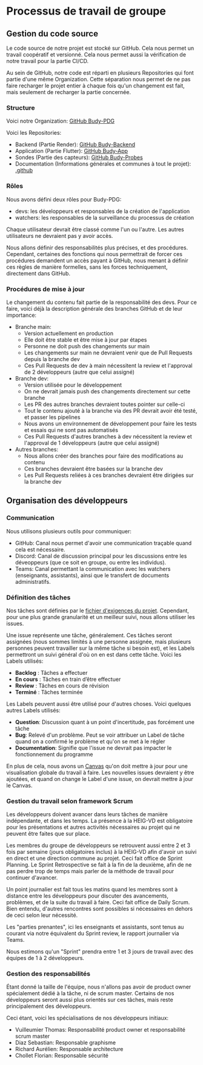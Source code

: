 # Processus de travail de groupe

## Gestion du code source

Le code source de notre projet est stocké sur GitHub. Cela nous permet un travail coopératif et versionné. Cela nous permet aussi la vérification de notre travail pour la partie CI/CD.

Au sein de GitHub, notre code est réparti en plusieurs Repositories qui font partie d'une même Organization. Cette séparation nous permet de ne pas faire recharger le projet entier à chaque fois qu'un changement est fait, mais seulement de recharger la partie concernée.

### Structure

Voici notre Organization: [GitHub Budy-PDG](https://github.com/budy-pdg)

Voici les Repositories:

- Backend (Partie Render): [GitHub Budy-Backend](https://github.com/budy-pdg/budy-backend)
- Application (Partie Flutter): [GitHub Budy-App](https://github.com/budy-pdg/budy-app)
- Sondes (Partie des capteurs): [GitHub Budy-Probes](https://github.com/budy-pdg/budy-probes)
- Documentation (Informations générales et communes à tout le projet): [.github]()

### Rôles

Nous avons défini deux rôles pour Budy-PDG:

- devs: les développeurs et responsables de la création de l'application
- watchers: les responsables de la surveillance du processus de création

Chaque utilisateur devrait être classé comme l'un ou l'autre. Les autres utilisateurs ne devraient pas y avoir accès.

Nous allons définir des responsabilités plus précises, et des procédures. Cependant, certaines des fonctions qui nous permettrait de forcer ces procédures demandent un accès payant à GitHub, nous menant à définir ces règles de manière formelles, sans les forces techniquement, directement dans GitHub.

### Procédures de mise à jour

Le changement du contenu fait partie de la responsabilité des devs. Pour ce faire, voici déjà la description générale des branches GitHub et de leur importance:

- Branche main:
	- Version actuellement en production
	- Elle doit être stable et être mise à jour par étapes
	- Personne ne doit push des changements sur main
	- Les changements sur main ne devraient venir que de Pull Requests depuis la branche dev
	- Ces Pull Requests de dev à main nécessitent la review et l'approval de 2 développeurs (autre que celui assigné)
- Branche dev:
	- Version utilisée pour le développement
	- On ne devrait jamais push des changements directement sur cette branche
	- Les PR des autres branches devraient toutes pointer sur celle-ci
	- Tout le contenu ajouté à la branche via des PR devrait avoir été testé, et passer les pipelines
	- Nous avons un environnement de développement pour faire les tests et essais qui ne sont pas automatisés
	- Ces Pull Requests d'autres branches à dev nécessitent la review et l'approval de 1 développeurs (autre que celui assigné)
- Autres branches:
	- Nous allons créer des branches pour faire des modifications au contenu
	- Ces branches devraient être basées sur la branche dev
	- Les Pull Requests reliées à ces branches devraient être dirigées sur la branche dev

## Organisation des développeurs

### Communication

Nous utilisons plusieurs outils pour communiquer:

- GitHub: Canal nous permet d'avoir une communication traçable quand cela est nécessaire.
- Discord: Canal de discussion principal pour les discussions entre les déveoppeurs (que ce soit en groupe, ou entre les individus).
- Teams: Canal permettant la communication avec les watchers (enseignants, assistants), ainsi que le transfert de documents administratifs.

### Définition des tâches

Nos tâches sont définies par le [fichier d'exigences du projet](). Cependant, pour une plus grande granularité et un meilleur suivi, nous allons utiliser les issues.

Une issue représente une tâche, généralement. Ces tâches seront assignées (nous sommes limités à une personne assignée, mais plusieurs personnes peuvent travailler sur la même tâche si besoin est), et les Labels permettront un suivi général d'où on en est dans cette tâche. Voici les Labels utilisés:

- **Backlog** : Tâches a effectuer
- **En cours** : Tâches en train d’être effectuer
- **Review** : Tâches en cours de révision
- **Terminé** : Tâches terminée

Les Labels peuvent aussi être utilisé pour d'autres choses. Voici quelques autres Labels utilisés:

- **Question**: Discussion quant à un point d'incertitude, pas forcément une tâche
- **Bug**: Relevé d'un problème. Peut se voir attribuer un Label de tâche quand on a confirmé le problème et qu'on se met à le régler
- **Documentation**: Signifie que l'issue ne devrait pas impacter le fonctionnement du programme

En plus de cela, nous avons un [Canvas](https://github.com/orgs/budy-pdg/projects/1) qu'on doit mettre à jour pour une visualisation globale du travail à faire. Les nouvelles issues devraient y être ajoutées, et quand on change le Label d'une issue, on devrait mettre à jour le Canvas.

### Gestion du travail selon framework Scrum

Les développeurs doivent avancer dans leurs tâches de manière indépendante, et dans les temps. La présence à la HEIG-VD est obligatoire pour les présentations et autres activités nécessaires au projet qui ne peuvent être faites que sur place.

Les membres du groupe de développeurs se retrouvent aussi entre 2 et 3 fois par semaine (jours obligatoires inclus) à la HEIG-VD afin d'avoir un suivi en direct et une direction commune au projet. Ceci fait office de Sprint Planning. Le Sprint Retrospective se fait à la fin de la deuxième, afin de ne pas perdre trop de temps mais parler de la méthode de travail pour continuer d'avancer.

Un point journalier est fait tous les matins quand les membres sont à distance entre les développeurs pour discuter des avancements, problèmes, et de la suite du travail à faire. Ceci fait office de Daily Scrum. Bien entendu, d'autres rencontres sont possibles si nécessaires en dehors de ceci selon leur nécessité.

Les "parties prenantes", ici les enseignants et assistants, sont tenus au courant via notre équivalent du Sprint review, le rapport journalier via Teams.

Nous estimons qu'un "Sprint" prendra entre 1 et 3 jours de travail avec des équipes de 1 à 2 développeurs.

### Gestion des responsabilités

Étant donné la taille de l'équipe, nous n'allons pas avoir de product owner spécialement dédié à la tâche, ni de scrum master. Certains de nos développeurs seront aussi plus orientés sur ces tâches, mais reste principalement des développeurs.

Ceci étant, voici les spécialisations de nos développeurs initiaux:

- Vuilleumier Thomas: Responsabilité product owner et responsabilité scrum master
- Diaz Sebastian: Responsable graphisme
- Richard Aurélien: Responsable architecture
- Chollet Florian: Responsable sécurité
